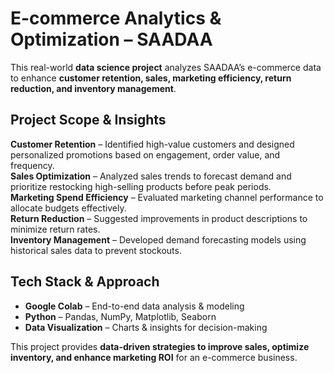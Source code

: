 # E-commerce Analytics & Optimization – SAADAA  

This real-world **data science project** analyzes SAADAA’s e-commerce data to enhance **customer retention, sales, marketing efficiency, return reduction, and inventory management**.  

##  Project Scope & Insights  

 **Customer Retention** – Identified high-value customers and designed personalized promotions based on engagement, order value, and frequency.  
 **Sales Optimization** – Analyzed sales trends to forecast demand and prioritize restocking high-selling products before peak periods.  
 **Marketing Spend Efficiency** – Evaluated marketing channel performance to allocate budgets effectively.  
 **Return Reduction** – Suggested improvements in product descriptions to minimize return rates.  
 **Inventory Management** – Developed demand forecasting models using historical sales data to prevent stockouts.  

##  Tech Stack & Approach  

- **Google Colab** – End-to-end data analysis & modeling  
- **Python** – Pandas, NumPy, Matplotlib, Seaborn   
- **Data Visualization** – Charts & insights for decision-making  

This project provides **data-driven strategies to improve sales, optimize inventory, and enhance marketing ROI** for an e-commerce business.   
